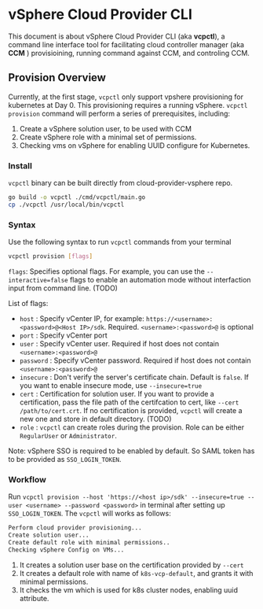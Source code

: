# vSphere Cloud Provider CLI

This document is about vSphere Cloud Provider CLI (aka **vcpctl**), a command line interface tool for facilitating cloud controller manager (aka **CCM** ) provisioining, running command against CCM, and controling CCM.

## Provision Overview

Currently, at the first stage, `vcpctl` only support vpshere provisioning for kubernetes at Day 0. This provisioning requires a running vSphere. `vcpctl provision` command will perform a series of prerequisites, including:

1. Create a vSphere solution user, to be used with CCM
2. Create vSphere role with a minimal set of permissions.
3. Checking vms on vSphere for enabling UUID configure for Kubernetes.

### Install

`vcpctl` binary can be built directly from cloud-provider-vsphere repo.

```bash
go build -o vcpctl ./cmd/vcpctl/main.go
cp ./vcpctl /usr/local/bin/vcpctl
```

### Syntax

Use the following syntax to run `vcpctl` commands from your terminal

```bash
vcpctl provision [flags]
```

`flags`: Specifies optional flags. For example, you can use the `--interactive=false` flags to enable an automation mode without interfaction input from command line. (TODO)

List of flags:

- `host` : Specify vCenter IP, for example: `https://<username>:<password>@<Host IP>/sdk`. Required. `<username>:<password>@` is optional
- `port` : Specify vCenter port
- `user` : Specify vCenter user. Required if host does not contain `<username>:<password>@`
- `password` : Specify vCenter password. Required if host does not contain `<username>:<password>@`
- `insecure` : Don't verify the server's certificate chain. Default is `false`. If you want to enable insecure mode, use `--insecure=true`
- `cert` : Certification for solution user. If you want to provide a certification, pass the file path of the certifcation to cert, like `--cert /path/to/cert.crt`. If no certification is provided, `vcpctl` will create a new one and store in default directory. (TODO)
- `role` : `vcpctl` can create roles during the provision. Role can be either `RegularUser` or `Administrator`.

Note: vSphere SSO is required to be enabled by default. So SAML token has to be provided as `SSO_LOGIN_TOKEN`.

### Workflow

Run `vcpctl provision --host 'https://<host ip>/sdk' --insecure=true --user <username> --password <password>` in terminal after setting up `SSO_LOGIN_TOKEN`. The `vcpctl` will works as follows:

```bash
Perform cloud provider provisioning...
Create solution user...
Create default role with minimal permissions..
Checking vSphere Config on VMs...
```

1. It creates a solution user base on the certification provided by `--cert`
2. It creates a default role with name of `k8s-vcp-default`, and grants it with minimal permissions.
3. It checks the vm which is used for k8s cluster nodes, enabling uuid attribute.
